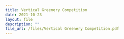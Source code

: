 ```yaml
---
title: Vertical Greenery Competition
date: 2021-10-23
layout: file
description: ""
file_url: /files/Vertical Greenery Competition.pdf
---
```


